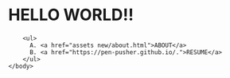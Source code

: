 <!DOCTYPE html>
<html>
    <title> EXERCISE 3</title>
    <head>
        <link rel="stylesheet" href="assets new/style.css"/>
        <h1 class="heading" style="font-size: xx-large;">
            HELLO WORLD!!
        </h1>
    </head>
    <link rel="stylesheet" href="assets new/style2.css"/>
    <body id="body">
        
        <ul> 
          A. <a href="assets new/about.html">ABOUT</a>
          B. <a href="https://pen-pusher.github.io/.">RESUME</a>
        </ul>
    </body>
</html>